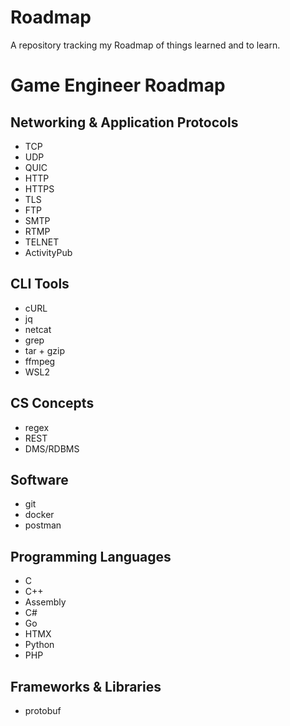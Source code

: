# Roadmap
A repository tracking my Roadmap of things learned and to learn.

# Game Engineer Roadmap
## Networking & Application Protocols
- TCP
- UDP
- QUIC
- HTTP
- HTTPS
- TLS
- FTP
- SMTP
- RTMP
- TELNET
- ActivityPub
## CLI Tools
- cURL
- jq
- netcat
- grep
- tar + gzip
- ffmpeg
- WSL2
## CS Concepts
- regex
- REST
- DMS/RDBMS
## Software
- git
- docker
- postman
## Programming Languages
- C
- C++
- Assembly
- C#
- Go
- HTMX
- Python
- PHP
## Frameworks & Libraries
- protobuf
